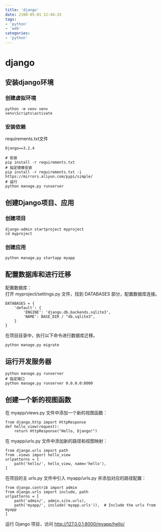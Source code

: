 ```yaml
---
title: 'django'
date: 2100-05-01 12:44:15
tags:
- 'python'
- 'web'
categories:
- 'python'
---
```


# django

## 安装django环境
### 创建虚拟环境
```
python -m venv venv
venv\Scripts\activate
```
### 安装依赖
requirements.txt文件
```
Django==3.2.4
```
```
# 安装
pip install -r requirements.txt
# 指定镜像安装
pip install -r requirements.txt -i https://mirrors.aliyun.com/pypi/simple/
# 运行
python manage.py runserver
```

## 创建Django项目、应用
### 创建项目
```
django-admin startproject myproject
cd myproject
```
### 创建应用
```
python manage.py startapp myapp
```

## 配置数据库和进行迁移
配置数据库：  
打开 myproject/settings.py 文件，找到 DATABASES 部分，配置数据库连接。 
```
DATABASES = {
    'default': {
        'ENGINE': 'django.db.backends.sqlite3',
        'NAME': BASE_DIR / "db.sqlite3",
    }
}
``` 
在项目目录中，执行以下命令进行数据库迁移。
```
python manage.py migrate
``` 

## 运行开发服务器
```
python manage.py runserver
# 指定端口
python manage.py runserver 0.0.0.0:8000
``` 

## 创建一个新的视图函数
在 myapp/views.py 文件中添加一个新的视图函数：
```
from django.http import HttpResponse
def hello_view(request):
    return HttpResponse("Hello, Django!")
``` 
在 myapp/urls.py 文件中添加新的路径和视图映射：
```
from django.urls import path
from .views import hello_view
urlpatterns = [
    path('hello/', hello_view, name='hello'),
]
``` 
在项目的主 urls.py 文件中引入 myapp/urls.py 并添加对应的路径配置：
```
from django.contrib import admin
from django.urls import include, path
urlpatterns = [
    path('admin/', admin.site.urls),
    path('myapp/', include('myapp.urls')),  # Include the urls from myapp
]
``` 
运行 Django 项目，访问 http://127.0.0.1:8000/myapp/hello/